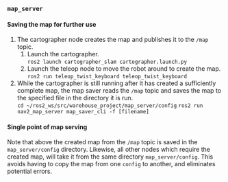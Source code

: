### `map_server`

#### Saving the map for further use

1. The cartographer node creates the map and publishes it to the `/map` topic.
   1. Launch the cartographer.  
      ```ros2 launch cartographer_slam cartographer.launch.py```
   2. Launch the teleop node to move the robot around to create the map.  
      ```ros2 run teleop_twist_keyboard teleop_twist_keyboard```
2. While the cartographer is still running after it has created a sufficiently complete map, the map saver reads the `/map` topic and saves the map to the specified file in the directory it is run.  
   ```cd ~/ros2_ws/src/warehouse_project/map_server/config```
   ```ros2 run nav2_map_server map_saver_cli -f [filename]```

#### Single point of map serving

Note that above the created map from the `/map` topic is saved in the `map_server/config` directory. Likewise, all other nodes which require the created map, will take it from the same directory `map_server/config`. This avoids having to copy the map from one `config` to another, and eliminates potential errors.
